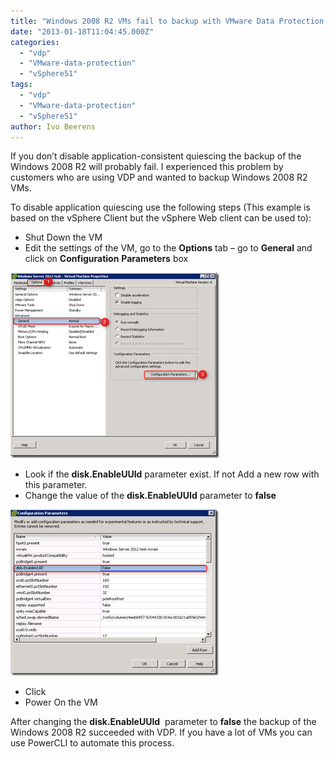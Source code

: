 ```yaml
---
title: "Windows 2008 R2 VMs fail to backup with VMware Data Protection (VDP)"
date: "2013-01-18T11:04:45.000Z"
categories: 
  - "vdp"
  - "VMware-data-protection"
  - "vSphere51"
tags: 
  - "vdp"
  - "VMware-data-protection"
  - "vSphere51"
author: Ivo Beerens
---
```


If you don’t disable application-consistent quiescing the backup of the Windows 2008 R2 will probably fail. I experienced this problem by customers who are using VDP and wanted to backup Windows 2008 R2 VMs.

To disable application quiescing use the following steps (This example is based on the vSphere Client but the vSphere Web client can be used to):

- Shut Down the VM
- Edit the settings of the VM, go to the **Options** tab – go to **General** and click on **Configuration** **Parameters** box

[![image](images/image_thumb4.png "image")](images/image4.png)

- Look if the **disk.EnableUUId** parameter exist. If not Add a new row with this parameter.
- Change the value of the **disk.EnableUUId** parameter to **false**

[![image](images/image_thumb5.png "image")](images/image5.png)

- Click
- Power On the VM

After changing the **disk.EnableUUId**  parameter to **false** the backup of the Windows 2008 R2 succeeded with VDP. If you have a lot of VMs you can use PowerCLI to automate this process.



